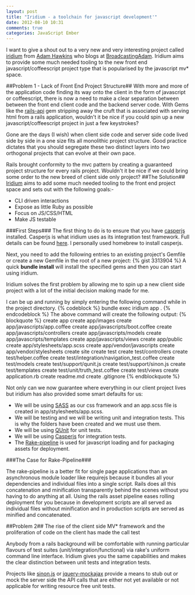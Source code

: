 ```yaml
---
layout: post
title: "Iridium - a toolchain for javascript development'"
date: 2012-08-10 10:31
comments: true
categories: JavaScript Ember
---
```

I want to give a shout out to a very new and very interesting project called
<a target="_blank" href="https://github.com/radiumsoftware/iridium/">iridium</a> from 
<a target="_blank" href="https://twitter.com/adman65">Adam Hawkins</a> who blogs at
 <a target="_blank" href="http://www.broadcastingadam.com/">BroadcastingAdam</a>.  Iridium aims to provide some much needed tooling to the new front end javascript/coffeescript project type that is popularised by the javascript mv* space.

##Problem 1 - Lack of Front End Project Structure##
With more and more of the application code finding its way onto the client in the form of
javascript or coffeescript, there is now a need to make a clear separation between between the front end client code and the backend server code.  With Gems like the <a href="https://github.com/spastorino/rails-api" target="_blank">rails-api</a> gem stripping away the cruft that is associated with serving html from a rails application, wouldn't it be nice if you could spin up a new javascript/coffeescript project in just a few keystrokes?

Gone are the days (I wish) when client side code and server side code lived side by side in a one size fits all monolithic project structure.  Good practice dictates that you should segregate these two distinct layers
into two orthogonal projects that can evolve at their own pace.

Rails brought conformity to the mvc pattern by creating a guaranteed project structure for every rails project.  Wouldn't it be nice if we could bring some order to the new breed of client side only project?
##The Solution##
<a target="_blank" href="https://github.com/radiumsoftware/iridium/">Iridium</a> aims
to add some much needed tooling to the front end project space and sets out with the
following goals:-

- CLI driven interactions
- Expose as little Ruby as possible
- Focus on JS/CSS/HTML
- Make JS testable

###First Steps###
The first thing to do is to ensure that you have <a href="http://casperjs.org/" target="_blank">casperjs</a> installed.  Casperjs is what iridium uses as its integration test framework.  Full details can be found <a href="http://casperjs.org/installation.html" target="_blank">here</a>.  I personally used homebrew to install casperjs.

Next, you need to add the following entries to an existing project's Gemfile or create a new Gemfile in the root of a new project:
{% gist 3313904 %}
A quick **bundle install** will install the specified gems and then you can start using iridium.

Iridium solves the first problem by allowing me to spin up a new client side project with a lot of the initial decision making made for me.

I can be up and running by simply entering the following command while in the project directory.
{% codeblock %}
bundle exec iridium app .
{% endcodeblock %}
The above command will create the following output:
{% blockquote %}
create  app
      create  app/images
      create  app/javascripts/app.coffee
      create  app/javascripts/boot.coffee
      create  app/javascripts/controllers
      create  app/javascripts/models
      create  app/javascripts/templates
      create  app/javascripts/views
      create  app/public
      create  app/stylesheets/app.scss
      create  app/vendor/javascripts
      create  app/vendor/stylesheets
      create  site
      create  test
      create  test/controllers
      create  test/helper.coffee
      create  test/integration/navigation_test.coffee
      create  test/models
      create  test/support/qunit.js
      create  test/support/sinon.js
      create  test/templates
      create  test/unit/truth_test.coffee
      create  test/views
      create  application.rb
      create  readme.md
      create  .gitignore
{% endblockquote %}

Not only can we now guarantee where everything in our client project lives but iridium has also provided some smart defaults for us:

- We will be using <a href="http://sass-lang.com/" target="_blank">SASS</a> as our css framework and an app.scss file is created in app/stylesheets/app.scss.
- We will be testing and we will be writing unit and integration tests.  This is why the folders have been created and we must use them.
- We will be using <a href="" target="_blank">QUnit</a> for unit tests.
- We will be using <a href="" target="_blank">Casperjs</a> for integration tests.
- The <a href="http://rubydoc.info/github/livingsocial/rake-pipeline/master/file/README.yard" target="_blank">Rake-pipeline</a> is used for javascript loading and for packaging assets for deployment.

###The Case for Rake-Pipeline###

The rake-pipeline is a better fit for single page applications than an asynchronous module loader like <a herf="http://requirejs.org/" target="_blank">requirejs</a> because it bundles all your dependencies and individual files into a single script.  Rails does all this concatenation and minification transparently behind the scenes without you having to do anything at all.  Using the rails asset pipeline eases rolling deployment for you because in development scripts are all served as individual files without minification and in production scripts are served as minified and concatenated.

##Problem 2##
The rise of the client side MV* framework and the proliferation of code on the client has made the call test 

Anybody from a rails background will be comfortable with running particular flavours of
test suites (unit/integration/functional) via rake's uniform command line interface.
  Iridium gives you the same capabilities and makes the clear distinction between unit tests and integration tests.
  
Projects like <a href="sinonjs.org" target="_blank">sinon.js</a> or <a href="https://github.com/appendto/jquery-mockjax/" target="_blank">jquery-mockajax</a>
  provide a means to stub out or mock the server side the API calls that are either not yet available or not applicable for writing resource free unit tests.